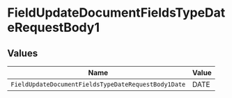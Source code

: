 # FieldUpdateDocumentFieldsTypeDateRequestBody1


## Values

| Name                                                | Value                                               |
| --------------------------------------------------- | --------------------------------------------------- |
| `FieldUpdateDocumentFieldsTypeDateRequestBody1Date` | DATE                                                |